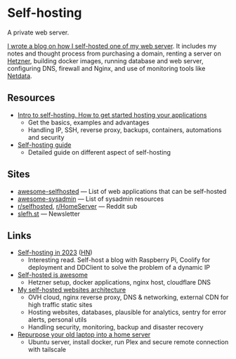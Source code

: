 # Self-hosting

A private web server.

[I wrote a blog on how I self-hosted one of my web server](/blog/2025/05/25/self-host).
It includes my notes and thought process from purchasing a domain, renting a
server on [Hetzner](https://hetzner.cloud/?ref=YMRI7xo3b2af), building docker
images, running database and web server, configuring DNS, firewall and Nginx,
and use of monitoring tools like
[Netdata](https://netdata.cello.so/m3g8ZJvzrI9).

## Resources

- [Intro to self-hosting. How to get started hosting your applications](https://boringtech.net/blog/intro-to-self-hosting-how-to-get-started-hosting-your-applications/)
  - Get the basics, examples and advantages
  - Handling IP, SSH, reverse proxy, backups, containers, automations and
    security
- [Self-hosting guide](https://github.com/mikeroyal/Self-Hosting-Guide)
  - Detailed guide on different aspect of self-hosting

## Sites

- [awesome-selfhosted](https://github.com/awesome-selfhosted/awesome-selfhosted)
  — List of web applications that can be self-hosted
- [awesome-sysadmin](https://github.com/awesome-foss/awesome-sysadmin) — List of
  sysadmin resources
- [r/selfhosted](https://www.reddit.com/r/selfhosted/),
  [r/HomeServer](https://www.reddit.com/r/HomeServer/) — Reddit sub
- [slefh.st](https://selfh.st/) — Newsletter

## Links

- [Self-hosting in 2023](https://grifel.dev/decentralization/)
  ([HN](https://news.ycombinator.com/item?id=34860655))
  - Interesting read. Self-host a blog with Raspberry Pi, Coolify for deployment
    and DDClient to solve the problem of a dynamic IP
- [Self-hosted is awesome](https://pixeljets.com/blog/self-hosted-is-awesome/)
  - Hetzner setup, docker applications, nginx host, cloudflare DNS
- [My self-hosted websites architecture](https://cprimozic.net/blog/my-selfhosted-websites-architecture/)
  - OVH cloud, nginx reverse proxy, DNS & networking, external CDN for high
    traffic static sites
  - Hosting websites, databases, plausible for analytics, sentry for error
    alerts, personal utils
  - Handling security, monitoring, backup and disaster recovery
- [Repurpose your old laptop into a home server](https://jakew.me/home-server/)
  - Ubuntu server, install docker, run Plex and secure remote connection with
    tailscale
